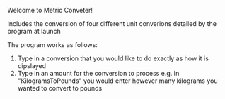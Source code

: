 Welcome to Metric Conveter!


Includes the conversion of four different unit converions detailed by the program at launch

The program works as follows:
1. Type in a conversion that you would like to do exactly as how it is dipslayed
2. Type in an amount for the conversion to process
    e.g. In "KilogramsToPounds" you would enter however many kilograms you wanted to convert to pounds
